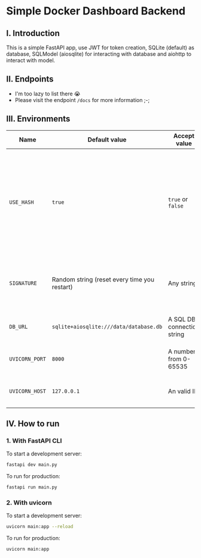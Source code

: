 # Simple Docker Dashboard Backend

## I. Introduction

This is a simple FastAPI app, use JWT for token creation, SQLite (default) as database, SQLModel (aiosqlite) for interacting with database and aiohttp to interact with model.

## II. Endpoints

* I'm too lazy to list there 😭
* Please visit the endpoint `/docs` for more information ;-;

## III. Environments

|Name|Default value|Accept value|Note|
|----|-------------|------------|----|
|`USE_HASH`|`true`|`true` or `false`|Please keep this value unchanged if you do not want to mess up the hash function. If you want to change this value, you must delete the database.|
|`SIGNATURE`|Random string (reset every time you restart)|Any string|Set this value if you don't want to create a new token each time you restart.|
|`DB_URL`|`sqlite+aiosqlite:///data/database.db`|A SQL DB connection string|Any kind of SQL DB that SQLAlchemy supports|
|`UVICORN_PORT`|`8000`|A number from 0-65535|Only used when you run this app with uvicorn|
|`UVICORN_HOST`|`127.0.0.1`|An valid IP|Only used when you run this app with uvicorn|

## IV. How to run

### 1. With FastAPI CLI

To start a development server:

```bash
fastapi dev main.py
```

To run for production:

```bash
fastapi run main.py
```

### 2. With uvicorn

To start a development server:

```bash
uvicorn main:app --reload
```

To run for production:

```bash
uvicorn main:app
```
